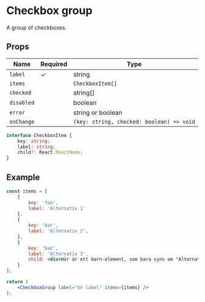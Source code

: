 # Checkbox group

A group of checkboxes.

## Props

| Name          | Required  | Type                                      |
|---------------|-----------|-------------------------------------------|
| `label`       |     ✓     | string                                    |
| `items`       |           | `CheckboxItem[]`                          |
| `checked`     |           | string[]                                  |
| `disabled`    |           | boolean                                   |
| `error`       |           | string or boolean                         |
| `onChange`    |           | `(key: string, checked: boolean) => void` |

```typescript
interface CheckboxItem {
    key: string;
    label: string;
    child?: React.ReactNode;
}
```

## Example

```jsx
const items = [
    {
        key: 'foo',
        label: 'Alternativ 1'
    },
    {
        key: 'bar',
        label: 'Alternativ 2',
    },
    {
        key: 'baz',
        label: 'Alternativ 3',
        child: <div>Här är ett barn-element, som bara syns om "Alternativ 3" är markerat</div>
    }
];

return (
    <CheckboxGroup label="En label" items={items} />
);
```
